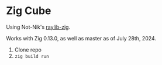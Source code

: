# Zig Cube
Using Not-Nik's [raylib-zig](https://github.com/Not-Nik/raylib-zig).  

Works with Zig 0.13.0, as well as master as of July 28th, 2024.  

1. Clone repo
1. `zig build run` 
